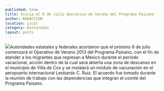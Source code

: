 ```yaml
---
published: true
title: Inicia el 8 de julio Operativo de Verano del Programa Paisano
author: REDACCION
location: Local
category: Destacadas
layout: posts
---
```


![](http://i.imgur.com/7DKSEfim.jpg)Autoridades estatales y federales acordaron que el próximo 8 de julio comenzará el Operativo de Verano 2013 del Programa Paisano, con el fin de atender a los migrantes que regresan a México durante el periodo vacacional, acción dentro de la cual será abierta una zona de descanso en el municipio de Villa de Cos y se instalará un módulo de vacunación en el aeropuerto internacional Leobardo C. Ruiz.
El acuerdo fue tomado durante la reunión de trabajo con las dependencias que integran el comité del Programa Paisano.
